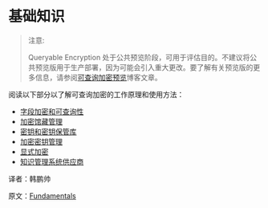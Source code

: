 # 基础知识

> 注意:
>
> Queryable Encryption 处于公共预览阶段，可用于评估目的。不建议将公共预览版用于生产部署，因为可能会引入重大更改。要了解有关预览版的更多信息，请参阅[可查询加密预览](https://www.mongodb.com/blog/post/mongodb-releases-queryable-encryption-preview/)博客文章。

阅读以下部分以了解可查询加密的工作原理和使用方法：

- [字段加密和可查询性](https://www.mongodb.com/docs/manual/core/queryable-encryption/fundamentals/encrypt-and-query/#std-label-qe-fundamentals-encrypt-query)
- [加密馆藏管理](https://www.mongodb.com/docs/manual/core/queryable-encryption/fundamentals/manage-collections/#std-label-qe-fundamentals-collection-management)
- [密钥和密钥保管库](https://www.mongodb.com/docs/manual/core/queryable-encryption/fundamentals/keys-key-vaults/#std-label-qe-reference-keys-key-vaults)
- [加密密钥管理](https://www.mongodb.com/docs/manual/core/queryable-encryption/fundamentals/manage-keys/#std-label-qe-fundamentals-manage-keys)
- [显式加密](https://www.mongodb.com/docs/manual/core/queryable-encryption/fundamentals/manual-encryption/#std-label-qe-fundamentals-manual-encryption)
- [知识管理系统供应商](https://www.mongodb.com/docs/manual/core/queryable-encryption/fundamentals/kms-providers/#std-label-qe-fundamentals-kms-providers)









译者：韩鹏帅

原文：[Fundamentals](https://www.mongodb.com/docs/manual/core/queryable-encryption/fundamentals/)